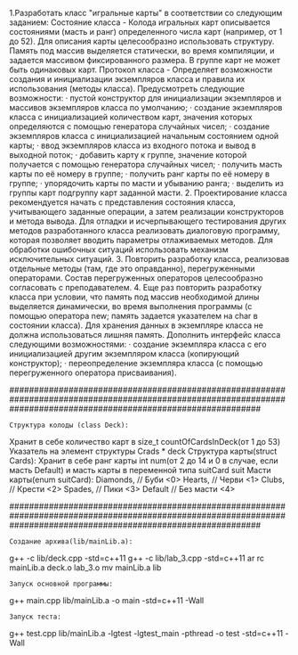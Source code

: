 1.Разработать класс "игральные карты" в соответствии со следующим заданием:
Состояние класса -
Колода игральных карт описывается состояниями (масть и ранг) определенного числа карт (например, от 1 до 52). Для описания карты целесообразно использовать структуру. Память под массив выделяется статически, во время компиляции, и задается массивом фиксированного размера. В группе карт не может быть одинаковых карт.
Протокол класса -
Определяет  возможности создания и инициализации экземпляров класса и правила их использования (методы класса).
Предусмотреть следующие возможности:
·          пустой конструктор для инициализации экземпляров и массивов экземпляров класса по умолчанию;
·          создание экземпляров класса с инициализацией количеством карт, значения которых определяются с помощью генератора случайных чисел;
·          создание экземпляров класса с инициализацией начальным состоянием одной карты;
·          ввод экземпляров класса из входного потока и вывод в выходной поток;
·          добавить карту к группе, значение которой получается с помощью генератора случайных чисел;
·          получить масть карты по её номеру в группе;
·          получить ранг карты по её номеру в группе;
·          упорядочить карты по масти и убыванию ранга;
·          выделить из группы карт подгруппу карт заданной масти.
2. Проектирование класса рекомендуется начать с представления состояния класса, учитывающего заданные операции, а затем реализации конструкторов и метода вывода. Для отладки и исчерпывающего тестирования других методов разработанного класса реализовать диалоговую программу, которая позволяет вводить параметры отлаживаемых методов. Для обработки ошибочных ситуаций использовать механизм исключительных ситуаций.
3. Повторить разработку класса, реализовав отдельные методы (там, где это оправданно), перегруженными операторами. Состав перегруженных операторов целесообразно согласовать с преподавателем.
4. Еще раз повторить разработку класса при условии, что память под массив необходимой длины выделяется динамически, во время выполнения программы (с помощью оператора new; память задается указателем на char в состоянии класса). Для хранения данных в экземпляре класса не должна использоваться лишняя память.
Дополнить интерфейс класса следующими возможностями:
·          создание экземпляра класса с его инициализацией другим экземпляром класса (копирующий конструктор);
·          переопределение экземпляра класса (с помощью перегруженного оператора присваивания).    
    
###################################################################################################################################################################
    
    Структура колоды (class Deck):
Хранит в себе количество карт в size_t countOfCardsInDeck(от 1 до 53)
Указатель на элемент структуры Crads * deck
    Структура карты(struct Cards):
Хранит в себе ранг карты int num(от 2 до 14 и 0 в случае, если масть Default) и масть карты в переменной типа suitCard suit
    Масти карты(enum suitCard):
Diamonds, // Буби       <0>
Hearts,   // Черви      <1>
Clubs,    // Крести     <2>
Spades,   // Пики       <3>
Default   // Без масти  <4>

###################################################################################################################################################################
    
    Создание архива(lib/mainLib.a):
g++ -c lib/deck.cpp -std=c++11
g++ -c lib/lab_3.cpp -std=c++11
ar rc mainLib.a deck.o lab_3.o
mv mainLib.a lib
    
    Запуск основной программы:
g++ main.cpp lib/mainLib.a -o main -std=c++11 -Wall

    Запуск теста:
g++ test.cpp lib/mainLib.a -lgtest -lgtest_main -pthread -o test -std=c++11 -Wall
